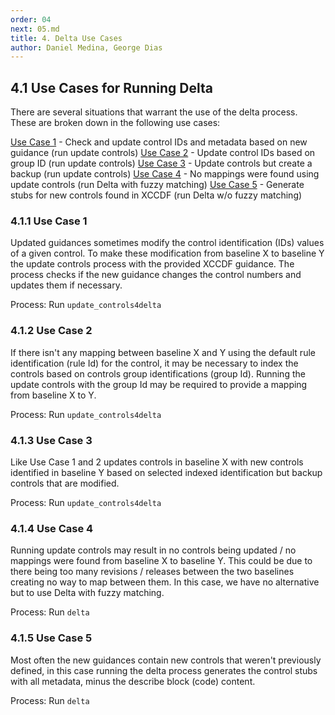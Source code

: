 ```yaml
---
order: 04
next: 05.md
title: 4. Delta Use Cases
author: Daniel Medina, George Dias
---
```


## 4.1 Use Cases for Running Delta

There are several situations that warrant the use of the delta process. These are broken down in the following use cases: 

[Use Case 1](#use-case-1) - Check and update control IDs and metadata based on new guidance (run update controls)
[Use Case 2](#use-case-2) - Update control IDs based on group ID (run update controls)
[Use Case 3](#use-case-3) - Update controls but create a backup (run update controls)
[Use Case 4](#use-case-4) - No mappings were found using update controls (run Delta with fuzzy matching)
[Use Case 5](#use-case-5) - Generate stubs for new controls found in XCCDF (run Delta w/o fuzzy matching)

### 4.1.1 Use Case 1
Updated guidances sometimes modify the control identification (IDs) values of a given control.
To make these modification from baseline X to baseline Y the update controls process with the
provided XCCDF guidance. The process checks if the new guidance changes the control numbers
and updates them if necessary.

Process: Run `update_controls4delta`

### 4.1.2 Use Case 2
If there isn't any mapping between baseline X and Y using the default rule identification (rule Id)
for the control, it may be necessary to index the controls based on controls group identifications
(group Id). Running the update controls with the group Id may be required to provide a
mapping from baseline X to Y.

Process: Run `update_controls4delta`

### 4.1.3 Use Case 3
Like Use Case 1 and 2 updates controls in baseline X with new controls identified in baseline Y
based on selected indexed identification but backup controls that are modified.

Process: Run `update_controls4delta`

### 4.1.4 Use Case 4
Running update controls may result in no controls being updated / no mappings were found from
baseline X to baseline Y. This could be due to there being too many revisions / releases between
the two baselines creating no way to  map between them. In this case, we have no alternative
but to use Delta with fuzzy matching.

Process: Run `delta`

### 4.1.5 Use Case 5
Most often the new guidances contain new controls that weren't previously defined, in this
case running the delta process generates the control stubs with all metadata, minus the
describe block (code) content.

Process: Run `delta`